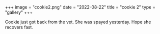 +++
image = "cookie2.png"
date = "2022-08-22"
title = "cookie 2"
type = "gallery"
+++

Cookie just got back from the vet. She was spayed yesterday. Hope she recovers
fast.



